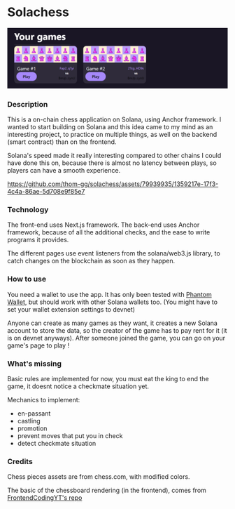 # Solachess
![a](https://github.com/thom-gg/solachess/blob/main/banner.png?raw=true)


### Description

This is a on-chain chess application on Solana, using Anchor framework. I wanted to start building on Solana and this idea came to my mind as an interesting project, to practice on multiple things, as well on the backend (smart contract) than on the frontend.

Solana's speed made it really interesting compared to other chains I could have done this on, because there is almost no latency between plays, so players can have a smooth experience.


https://github.com/thom-gg/solachess/assets/79939935/1359217e-17f3-4c4a-86ae-5d708e9f85e7


### Technology 

The front-end uses Next.js framework.
The back-end uses Anchor framework, because of all the additional checks, and the ease to write programs it provides.

The different pages use event listeners from the solana/web3.js library, to catch changes on the blockchain as soon as they happen.

### How to use

You need a wallet to use the app. It has only been tested with [Phantom Wallet](https://phantom.app/), but should work with other Solana wallets too.
(You might have to set your wallet extension settings to devnet)

Anyone can create as many games as they want, it creates a new Solana account to store the data, so the creator of the game has to pay rent for it (it is on devnet anyways).
After someone joined the game, you can go on your game's page to play !

### What's missing

Basic rules are implemented for now, you must eat the king to end the game, it doesnt notice a checkmate situation yet.

Mechanics to implement:
- en-passant 
- castling 
- promotion 
- prevent moves that put you in check
- detect checkmate situation


### Credits

Chess pieces assets are from chess.com, with modified colors.

The basic of the chessboard rendering (in the frontend), comes from [FrontendCodingYT's repo](https://github.com/FrontendCodingYT/coding-projects 'Link to repo')
